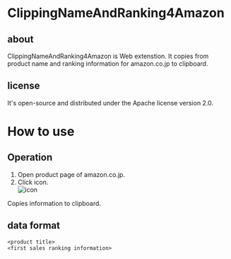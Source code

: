 # ClippingNameAndRanking4Amazon
## about
ClippingNameAndRanking4Amazon is Web extenstion.
It copies from product name and ranking information for amazon.co.jp to clipboard.

## license
It's open-source and distributed under the Apache license version 2.0.

# How to use
## Operation
1. Open product page of amazon.co.jp.
2. Click icon.  
![icon](icon/icon.svg)

Copies information to clipboard.

## data format
```
<product title>
<first sales ranking information>
```

